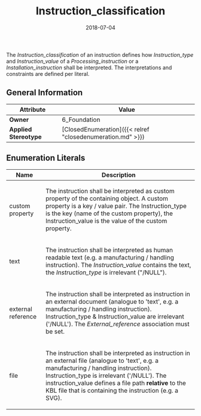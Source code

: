 ﻿---
title: Instruction_classification
toc: false
type: specs
date: "2018-07-04"
draft: false
specification: KBL
version: 2.5
documentType: "Recommendation"
elementType: Class
classes:
  - Instruction_classification
menu_name: kbl-2.5
---
<p> The <i>Instruction_classification</i> of an instruction defines how <i>Instruction_type</i> and <i>Instruction_value</i> of a <i>Processing_instruction</i> or a <i>Installation_instruction</i> shall be interpreted. The interpretations and constraints are defined per literal.      </p>

## General Information

| Attribute               | Value |
|-------------------------|-------|
| **Owner**               | 6_Foundation |
| **Applied Stereotype**  | [ClosedEnumeration]({{< relref "closedenumeration.md" >}})<br/>  |

## Enumeration Literals
| Name          | **Description** |
|---------------|-----------------|
| custom property | <p> The instruction shall be interpreted as custom property of the containing object. A custom property is a key / value pair. The Instruction_type is the key (name of the custom property), the Instruction_value is the value of the custom property.      </p> |
| text | <p> The instruction shall be interpreted as human readable text (e.g. a manufacturing /&#160;handling instruction). The <i>Instruction_value </i>contains the text, the <i>Instruction_type</i> is irrelevant (&quot;/NULL&quot;).       </p> |
| external reference | <p> The instruction shall be interpreted as instruction in an external document (analogue to 'text', e.g. a manufacturing /&#160;handling instruction). Instruction_type &amp;&#160;Instruction_value are irrelevant ('/NULL'). The <i>External_reference </i>association must be set.      </p> |
| file | <p> The instruction shall be interpreted as instruction in an external file (analogue to 'text', e.g. a manufacturing /&#160;handling instruction). Instruction_type is irrelevant ('/NULL'). The instruction_value defines a file path <b>relative</b> to the KBL file that is containing the instruction&#160;(e.g. a SVG).      </p> |
